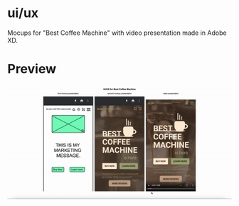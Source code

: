 # ui/ux

Mocups for "Best Coffee Machine" with video presentation made in Adobe XD.

# Preview

![](./images/preview.gif)
